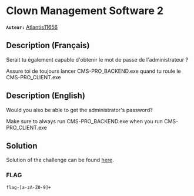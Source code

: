 # Clown Management Software 2
**`Auteur:`** [Atlantis11656](https://github.com/MassinissaDjellouli)

## Description (Français)
Serait tu également capable d'obtenir le mot de passe de l'administrateur ?

Assure toi de toujours lancer CMS-PRO_BACKEND.exe quand tu roule le CMS-PRO_CLIENT.exe
## Description (English)
Would you also be able to get the administrator's password?

Make sure to always run CMS-PRO_BACKEND.exe when you run CMS-PRO_CLIENT.exe
## Solution
Solution of the challenge can be found [here](./Solution/WRITEUP.MD).

### FLAG
`flag-[a-zA-Z0-9]+`
